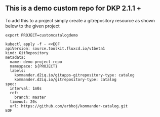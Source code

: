 ## This is a demo custom repo for DKP 2.1.1 +

To add this to a project simply create a gitrepository resource as shown below to the given project

```
export PROJECT=customcatalogdemo

kubectl apply -f - <<EOF
apiVersion: source.toolkit.fluxcd.io/v1beta1
kind: GitRepository
metadata:
  name: demo-project-repo
  namespace: ${PROJECT}
  labels:
    kommander.d2iq.io/gitapps-gitrepository-type: catalog
    kommander.d2iq.io/gitrepository-type: catalog
spec:
  interval: 1m0s
  ref:
    branch: master
  timeout: 20s
  url: https://github.com/arbhoj/kommander-catalog.git
EOF

``` 
